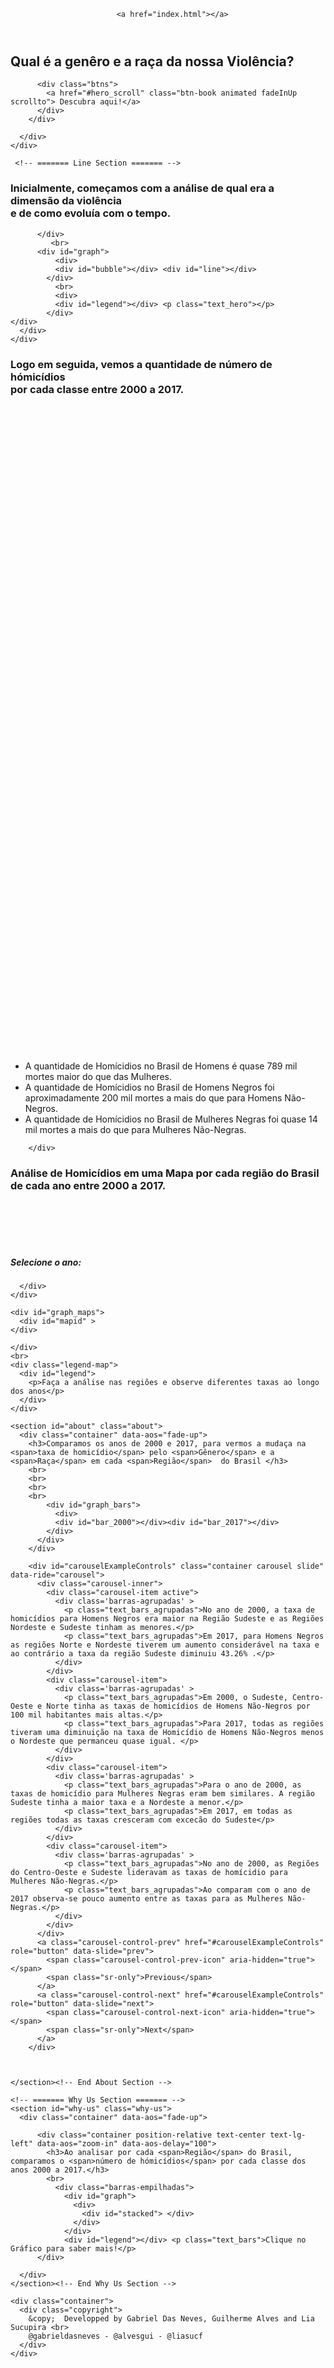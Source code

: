 <!DOCTYPE html>
<html lang="en">

<head>
  <meta charset="utf-8">
  <meta content="width=device-width, initial-scale=1.0" name="viewport">

  <title>Qual é a gênero e a raça da nossa Violência?</title>
  <meta content="" name="description">
  <meta content="" name="keywords">

  <!-- Favicons -->
  <link href="assets/img/favicon.png" rel="icon">
  <link href="assets/img/apple-touch-icon.png" rel="apple-touch-icon">

  <!-- Google Fonts -->
  <link href="https://fonts.googleapis.com/css?family=Open+Sans:300,300i,400,400i,600,600i,700,700i|Playfair+Display:ital,wght@0,400;0,500;0,600;0,700;1,400;1,500;1,600;1,700|Poppins:300,300i,400,400i,500,500i,600,600i,700,700i" rel="stylesheet">

  <style>
    .tick-class text {
      fill: #888;  
      font-size: small;
      writing-mode: tb;
      text-anchor: middle; 
      overflow: scroll;  
    }
    
    .tick-class line {
        overflow: scroll; 
      stroke: #ccc;
    }

    #buildvis {
       
        height: 1000px;
    }
    .axis path,
  .axis line {
    fill: none;
    stroke: #000;
    shape-rendering: crispEdges;
  }


    .gclass line {
      overflow: scroll;
      stroke: #ccc;
    }


  .x.axis path {
    display: none;
  }

  .titulo {
    align-items: center;
    align-self: center;
    text-align: center;
  }

  #mapid {
				width: 750px;
				height: 490px;
			}
			.info {
				padding: 6px 8px;
				font: 14px/16px Arial, Helvetica, sans-serif;
				background: white;
				background: rgba(255,255,255,0.8);
				box-shadow: 0 0 15px rgba(0,0,0,0.2);
				border-radius: 5px;
			}
			.info h4 {
				margin: 0 0 5px;
				color: #777;
			}

			.legend {
				text-align: left;
				line-height: 18px;
				color: #555;
			}
			.legend i {
				width: 18px;
				height: 18px;
				float: left;
				margin-right: 8px;
				opacity: 0.7;
			}
     

    </style>

  <!-- Vendor CSS Files -->
  <link href="assets/vendor/bootstrap/css/bootstrap.min.css" rel="stylesheet">
  <link href="assets/vendor/icofont/icofont.min.css" rel="stylesheet">
  <link href="assets/vendor/boxicons/css/boxicons.min.css" rel="stylesheet">
  <link href="assets/vendor/animate.css/animate.min.css" rel="stylesheet">
  <link href="assets/vendor/owl.carousel/assets/owl.carousel.min.css" rel="stylesheet">
  <link href="assets/vendor/venobox/venobox.css" rel="stylesheet">
  <link href="assets/vendor/aos/aos.css" rel="stylesheet">

  <script src='https://d3js.org/d3.v4.min.js'></script> 
  <script src="https://d3js.org/d3-scale-chromatic.v1.min.js"></script>
  <script src="https://cdnjs.cloudflare.com/ajax/libs/crossfilter/1.3.12/crossfilter.js"></script>
  <script src="https://cdnjs.cloudflare.com/ajax/libs/dc/3.0.3/dc.js"></script>
  <script type="text/javascript" src="https://d3js.org/d3.v4.min.js"></script>
  <script src="https://cdnjs.cloudflare.com/ajax/libs/d3-tip/0.7.1/d3-tip.min.js"></script>
  <script src="https://d3js.org/d3-scale-chromatic.v1.min.js"></script>
  <script src="https://code.jquery.com/jquery-2.2.4.js" integrity="sha256-iT6Q9iMJYuQiMWNd9lDyBUStIq/8PuOW33aOqmvFpqI=" crossorigin="anonymous"></script>
  <script src="https://code.jquery.com/jquery-2.2.4.js" integrity="sha256-iT6Q9iMJYuQiMWNd9lDyBUStIq/8PuOW33aOqmvFpqI=" crossorigin="anonymous"></script>
  <link rel="stylesheet" href="https://unpkg.com/leaflet@1.7.1/dist/leaflet.css"
    integrity="sha512-xodZBNTC5n17Xt2atTPuE1HxjVMSvLVW9ocqUKLsCC5CXdbqCmblAshOMAS6/keqq/sMZMZ19scR4PsZChSR7A=="
    crossorigin=""/>
  <script src="https://unpkg.com/leaflet@1.7.1/dist/leaflet.js"
    integrity="sha512-XQoYMqMTK8LvdxXYG3nZ448hOEQiglfqkJs1NOQV44cWnUrBc8PkAOcXy20w0vlaXaVUearIOBhiXZ5V3ynxwA==" crossorigin=""></script>

  <!-- Template Main CSS File -->
  <link href="assets/css/style.css" rel="stylesheet">

  <!-- =======================================================
  * Template Name: Restaurantly - v1.2.1
  * Template URL: https://bootstrapmade.com/restaurantly-restaurant-template/
  * Author: BootstrapMade.com
  * License: https://bootstrapmade.com/license/
  ======================================================== -->

  
</head>

<body>

<!-- ======= Header ======= -->
  <header id="header" class="fixed-top">

      <a href="index.html"></a>

  </header><!-- End Header -->

  <!-- ======= Main Page Section ======= -->
  <section id="main-page" class="d-flex align-items-center">
    <div class="container position-relative text-center text-lg-left" data-aos="zoom-in" data-aos-delay="100">
      <div class="row">
        <div class="col-lg-8">
          <h1>Qual é a genêro e a raça da nossa <span>Violência?</span></h1>
         
          <div class="btns">
            <a href="#hero_scroll" class="btn-book animated fadeInUp scrollto"> Descubra aqui!</a>
          </div>
        </div>
        
      </div>
    </div>
  </section><!-- End Hero -->


     <!-- ======= Line Section ======= -->
  <section id="hero" class="d-flex align-items-center">
    <div class="container position-relative text-center text-lg-left" data-aos="zoom-in" data-aos-delay="100" >
      <!-- Slide 1 -->
        <div class="carousel-container" id='hero_scroll'>
          <div id="text">
          <h3>Inicialmente, começamos com a análise de qual era a <span>dimensão</span> da violência <br> e de como evoluía com o <span>tempo</span>.</h3>

          </div>
             <br>
          <div id="graph">
              <div>
              <div id="bubble"></div> <div id="line"></div>
            </div>
              <br>
              <div>
              <div id="legend"></div> <p class="text_hero"></p>
            </div>
    </div>
      </div>
    </div>
  </section><!-- Line Hero -->

  
<!-- ======= Complex Section ======= -->

<section id="complex" class="d-flex align-items-center">
  <div class="container position-relative text-center center" data-aos="zoom-in" data-aos-delay="100">
    <!-- Slide 1 -->
    <h3>Logo em seguida, vemos a quantidade de <span>número de hómicídios</span> <br> por cada classe entre 2000 a 2017.</h3>
    <br>
    <br>
        <div id="graph">
          <div>
            <div id="buildvis"> </div>
          </div>   
        </div>
        <div id="legend">
            <ul class="text_complex">
              <li> A quantidade de Homícidios no Brasil de Homens é quase 789 mil mortes maior do que das Mulheres.</li>
              <li>A quantidade de Homícidios no Brasil de Homens Negros foi aproximadamente  200 mil mortes a mais do que para Homens Não-Negros.</li>
              <li>A quantidade de Homícidios no Brasil de Mulheres Negras foi quase 14 mil mortes a mais do que para Mulheres Não-Negras. </li>
            </ul>

        </div>
    
  </div>
</section>

<!-- Complex Section -->

  <!-- ======= Specials Section ======= -->
  <section id="maps" class="maps">
    <div class="container" data-aos="fade-up">
      <h3>Análise de Homicídios em uma Mapa <span>por cada região do Brasil</span> de cada ano entre 2000 a 2017.</h3>
      <br>
      <br>
      <br>
<br>
  <div id="select-year">
      <h5>Selecione o ano:</h5>
      <div id ="classeDropdown">

      </div>
    </div>
      
    <div id="graph_maps">
      <div id="mapid" >
    </div>
       
    </div>
    <br>
    <div class="legend-map">
      <div id="legend"> 
        <p>Faça a análise nas regiões e observe diferentes taxas ao longo dos anos</p>
      </div>
    </div>
  </section><!-- End Specials Section -->


    <section id="about" class="about">
      <div class="container" data-aos="fade-up">
        <h3>Comparamos os anos de 2000 e 2017, para vermos a mudaça na <span>taxa de homicídio</span> pelo <span>Gênero</span> e a <span>Raça</span> em cada <span>Região</span>  do Brasil </h3>
        <br>
        <br>
        <br>
        <br>
            <div id="graph_bars">
              <div>
              <div id="bar_2000"></div><div id="bar_2017"></div>
            </div>
          </div>
        </div>
        
        <div id="carouselExampleControls" class="container carousel slide" data-ride="carousel">
          <div class="carousel-inner">
            <div class="carousel-item active">
              <div class='barras-agrupadas' >
                <p class="text_bars_agrupadas">No ano de 2000, a taxa de homicídios para Homens Negros era maior na Região Sudeste e as Regiões Nordeste e Sudeste tinham as menores.</p>
                <p class="text_bars_agrupadas">Em 2017, para Homens Negros as regiões Norte e Nordeste tiverem um aumento considerável na taxa e ao contrário a taxa da região Sudeste diminuiu 43.26% .</p>
              </div>
            </div>
            <div class="carousel-item">
              <div class='barras-agrupadas' >
                <p class="text_bars_agrupadas">Em 2000, o Sudeste, Centro-Oeste e Norte tinha as taxas de homicídios de Homens Não-Negros por 100 mil habitantes mais altas.</p>
                <p class="text_bars_agrupadas">Para 2017, todas as regiões tiveram uma diminuição na taxa de Homicídio de Homens Não-Negros menos o Nordeste que permanceu quase igual. </p>
              </div>            
            </div>
            <div class="carousel-item">
              <div class='barras-agrupadas' >
                <p class="text_bars_agrupadas">Para o ano de 2000, as taxas de homicídio para Mulheres Negras eram bem similares. A região Sudeste tinha a maior taxa e a Nordeste a menor.</p>
                <p class="text_bars_agrupadas">Em 2017, em todas as regiões todas as taxas cresceram com excecão do Sudeste</p>
              </div>
            </div>
            <div class="carousel-item">
              <div class='barras-agrupadas' >
                <p class="text_bars_agrupadas">No ano de 2000, as Regiões do Centro-Oeste e Sudeste lideravam as taxas de homícidio para Mulheres Não-Negras.</p>
                <p class="text_bars_agrupadas">Ao comparam com o ano de 2017 observa-se pouco aumento entre as taxas para as Mulheres Não-Negras.</p>
              </div>
            </div>
          </div>
          <a class="carousel-control-prev" href="#carouselExampleControls" role="button" data-slide="prev">
            <span class="carousel-control-prev-icon" aria-hidden="true"></span>
            <span class="sr-only">Previous</span>
          </a>
          <a class="carousel-control-next" href="#carouselExampleControls" role="button" data-slide="next">
            <span class="carousel-control-next-icon" aria-hidden="true"></span>
            <span class="sr-only">Next</span>
          </a>
        </div>
         
       
        
    </section><!-- End About Section -->
   
    <!-- ======= Why Us Section ======= -->
    <section id="why-us" class="why-us">
      <div class="container" data-aos="fade-up">

          <div class="container position-relative text-center text-lg-left" data-aos="zoom-in" data-aos-delay="100">
            <h3>Ao analisar por cada <span>Região</span> do Brasil, comparamos o <span>número de hómicídios</span> por cada classe dos anos 2000 a 2017.</h3>
            <br>
              <div class="barras-empilhadas">
                <div id="graph">
                  <div>
                    <div id="stacked"> </div>
                  </div>   
                </div>   
                <div id="legend"></div> <p class="text_bars">Clique no Gráfico para saber mais!</p> 
          </div>

      </div>
    </section><!-- End Why Us Section -->

   

  
    
  <!-- ======= Footer ======= -->
  <footer id="footer">
     

    <div class="container">
      <div class="copyright">
        &copy;  Developped by Gabriel Das Neves, Guilherme Alves and Lia Sucupira <br>
        @gabrieldasneves - @alvesgui - @liasucf 
      </div>
    </div>
  </footer><!-- End Footer -->

  <div id="preloader"></div>
  <a href="#" class="back-to-top"><i class="bx bx-up-arrow-alt"></i></a>

  <!-- Vendor JS Files -->
  <script src="assets/vendor/jquery/jquery.min.js"></script>
  <script src="assets/vendor/bootstrap/js/bootstrap.bundle.min.js"></script>
  <script src="assets/vendor/jquery.easing/jquery.easing.min.js"></script>
  <script src="assets/vendor/php-email-form/validate.js"></script>
  <script src="assets/vendor/owl.carousel/owl.carousel.min.js"></script>
  <script src="assets/vendor/isotope-layout/isotope.pkgd.min.js"></script>
  <script src="assets/vendor/venobox/venobox.min.js"></script>
  <script src="assets/vendor/aos/aos.js"></script>

  <!-- Template Main JS File -->
  <script src="assets/js/main.js"></script>
  <script type="module">

    import define from "./index.js";
    import {Runtime, Library, Inspector} from "./runtime.js";
    
    const runtime = new Runtime();
    const main = runtime.module(define, name => {
        if (name === "buildvis"){
            return new Inspector(document.getElementById("buildvis"));
        }
    });
    
    </script>
  </script>
</body>

</html>